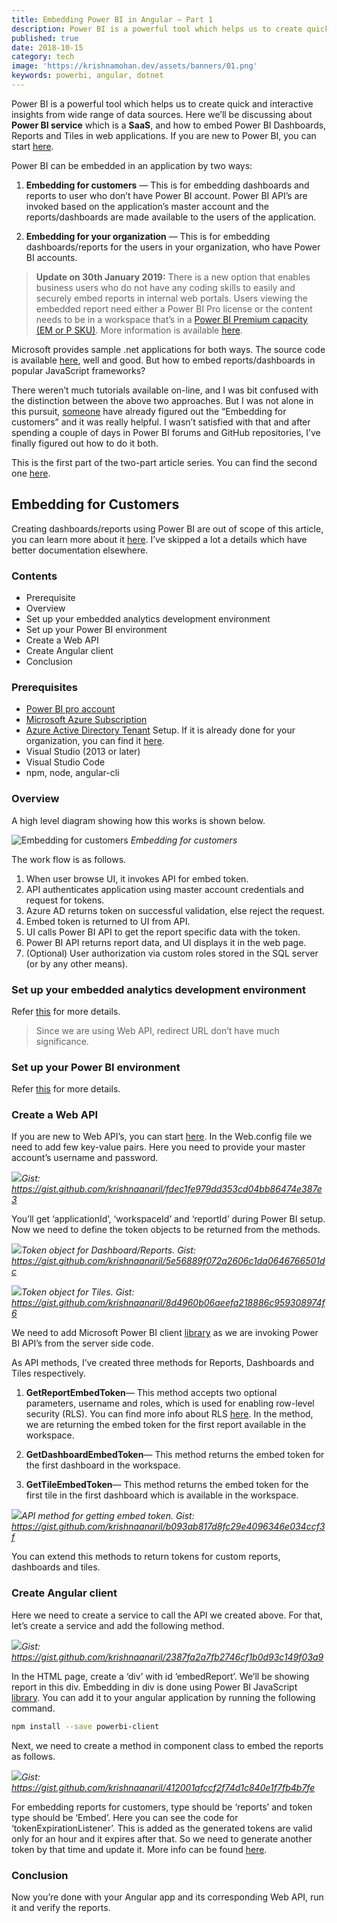 ```yaml
---
title: Embedding Power BI in Angular — Part 1
description: Power BI is a powerful tool which helps us to create quick and interactive insights from wide range of data sources. Here we’ll be discussing about Power BI service which is a SaaS, and how to embed Power BI Dashboards, Reports and Tiles in web applications.
published: true
date: 2018-10-15
category: tech
image: 'https://krishnamohan.dev/assets/banners/01.png'
keywords: powerbi, angular, dotnet
---
```


Power BI is a powerful tool which helps us to create quick and interactive insights from wide range of data sources. Here we’ll be discussing about **Power BI service** which is a **SaaS**, and how to embed Power BI Dashboards, Reports and Tiles in web applications. If you are new to Power BI, you can start [here](https://docs.microsoft.com/en-us/power-bi/power-bi-overview).

Power BI can be embedded in an application by two ways:

 1. **Embedding for customers** — This is for embedding dashboards and reports to user who don’t have Power BI account. Power BI API’s are invoked based on the application’s master account and the reports/dashboards are made available to the users of the application.

 2. **Embedding for your organization** — This is for embedding dashboards/reports for the users in your organization, who have Power BI accounts.
>  **Update on 30th January 2019:** There is a new option that enables business users who do not have any coding skills to easily and securely embed reports in internal web portals. Users viewing the embedded report need either a Power BI Pro license or the content needs to be in a workspace that’s in a [Power BI Premium capacity (EM or P SKU)](https://docs.microsoft.com/en-us/power-bi/service-admin-premium-purchase). More information is available [here](https://powerbi.microsoft.com/en-us/blog/easily-embed-secure-power-bi-reports-in-your-internal-portals-or-websites).

Microsoft provides sample .net applications for both ways. The source code is available [here](https://github.com/Microsoft/PowerBI-Developer-Samples), well and good. But how to embed reports/dashboards in popular JavaScript frameworks?

There weren’t much tutorials available on-line, and I was bit confused with the distinction between the above two approaches. But I was not alone in this pursuit, [someone](https://medium.com/@ramandeep.singh.1983/power-bi-overview-and-angular-embedding-how-to-f73390f4a399) have already figured out the “Embedding for customers” and it was really helpful. I wasn’t satisfied with that and after spending a couple of days in Power BI forums and GitHub repositories, I’ve finally figured out how to do it both.

This is the first part of the two-part article series. You can find the second one [here](https://krishnamohan.dev/blog/embedding-powerbi-in-angular-part-2).

## Embedding for Customers

Creating dashboards/reports using Power BI are out of scope of this article, you can learn more about it [here](https://docs.microsoft.com/en-us/power-bi/service-get-started). I’ve skipped a lot a details which have better documentation elsewhere.

### Contents

* Prerequisite
* Overview
* Set up your embedded analytics development environment
* Set up your Power BI environment
* Create a Web API
* Create Angular client
* Conclusion

### Prerequisites

* [Power BI pro account](https://powerbi.microsoft.com/en-us/pricing/)
* [Microsoft Azure Subscription](https://azure.microsoft.com/en-us/free/)
* [Azure Active Directory Tenant](https://docs.microsoft.com/en-us/power-bi/developer/create-an-azure-active-directory-tenant) Setup. If it is already done for your organization, you can find it [here](https://www.whatismytenantid.com/).
* Visual Studio (2013 or later)
* Visual Studio Code
* npm, node, angular-cli

### Overview

A high level diagram showing how this works is shown below.

![Embedding for customers](assets/images/01_01.png)
*Embedding for customers*

The work flow is as follows.

 1. When user browse UI, it invokes API for embed token.
 2. API authenticates application using master account credentials and request for tokens.
 3. Azure AD returns token on successful validation, else reject the request.
 4. Embed token is returned to UI from API.
 5. UI calls Power BI API to get the report specific data with the token.
 6. Power BI API returns report data, and UI displays it in the web page.
 7. (Optional) User authorization via custom roles stored in the SQL server (or by any other means).

### Set up your embedded analytics development environment

Refer [this](https://docs.microsoft.com/en-us/power-bi/developer/embed-sample-for-customers#set-up-your-embedded-analytics-development-environment) for more details.
>  Since we are using Web API, redirect URL don’t have much significance.

### Set up your Power BI environment

Refer [this](https://docs.microsoft.com/en-us/power-bi/developer/embed-sample-for-customers#set-up-your-power-bi-environment) for more details.

### Create a Web API

If you are new to Web API’s, you can start [here](https://docs.microsoft.com/en-us/aspnet/web-api/overview/getting-started-with-aspnet-web-api/tutorial-your-first-web-api). In the Web.config file we need to add few key-value pairs. Here you need to provide your master account’s username and password.

![](assets/images/01_02.png)*Gist: https://gist.github.com/krishnaanaril/fdec1fe979dd353cd04bb86474e387e3*

You’ll get ‘applicationId’, ‘workspaceId’ and ‘reportId’ during Power BI setup. Now we need to define the token objects to be returned from the methods.

![](assets/images/01_03.png)*Token object for Dashboard/Reports. Gist: https://gist.github.com/krishnaanaril/5e56889f072a2606c1da0646766501dc*

![](assets/images/01_04.png)*Token object for Tiles. Gist: https://gist.github.com/krishnaanaril/8d4960b06aeefa218886c959308974f6*

We need to add Microsoft Power BI client [library](https://www.nuget.org/packages/Microsoft.PowerBI.Api/) as we are invoking Power BI API’s from the server side code.

As API methods, I’ve created three methods for Reports, Dashboards and Tiles respectively.

 1. **GetReportEmbedToken**— This method accepts two optional parameters, username and roles, which is used for enabling row-level security (RLS). You can find more info about RLS [here](https://docs.microsoft.com/en-us/power-bi/service-admin-rls). In the method, we are returning the embed token for the first report available in the workspace.

 2. **GetDashboardEmbedToken**— This method returns the embed token for the first dashboard in the workspace.

 3. **GetTileEmbedToken**— This method returns the embed token for the first tile in the first dashboard which is available in the workspace.

![](assets/images/01_05.png)*API method for getting embed token. Gist: https://gist.github.com/krishnaanaril/b093ab817d8fc29e4096346e034ccf3f*

You can extend this methods to return tokens for custom reports, dashboards and tiles.

### Create Angular client

Here we need to create a service to call the API we created above. For that, let’s create a service and add the following method.

![](assets/images/01_06.png)*Gist: https://gist.github.com/krishnaanaril/2387fa2a7fb2746cf1b0d93c149f03a9*

In the HTML page, create a ‘div’ with id ‘embedReport’. We’ll be showing report in this div. Embedding in div is done using Power BI JavaScript [library](https://github.com/Microsoft/PowerBI-JavaScript). You can add it to your angular application by running the following command.

```bash
npm install --save powerbi-client
```

Next, we need to create a method in component class to embed the reports as follows.

![](assets/images/01_07.png)*Gist: https://gist.github.com/krishnaanaril/412001afccf2f74d1c840e1f7fb4b7fe*

For embedding reports for customers, type should be ‘reports’ and token type should be ‘Embed’. Here you can see the code for ‘tokenExpirationListener’. This is added as the generated tokens are valid only for an hour and it expires after that. So we need to generate another token by that time and update it. More info can be found [here](https://github.com/Microsoft/PowerBI-JavaScript/wiki/Refresh-token-using-JavaScript-SDK-example).

### Conclusion

Now you’re done with your Angular app and its corresponding Web API, run it and verify the reports.


